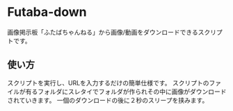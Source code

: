 # Futaba-down

画像掲示板「ふたばちゃんねる」から画像/動画をダウンロードできるスクリプトです。

## 使い方
スクリプトを実行し、URLを入力するだけの簡単仕様です。
スクリプトのファイルが有るフォルダにスレタイでフォルダが作られその中に画像がダウンロードされていきます。
一個のダウンロードの後に２秒のスリープを挟みます。
